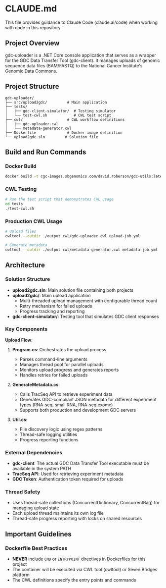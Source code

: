 # CLAUDE.md

This file provides guidance to Claude Code (claude.ai/code) when working with code in this repository.

## Project Overview

gdc-uploader is a .NET Core console application that serves as a wrapper for the GDC Data Transfer Tool (gdc-client). It manages uploads of genomic sequence data files (BAM/FASTQ) to the National Cancer Institute's Genomic Data Commons.

## Project Structure

```
gdc-uploader/
├── src/upload2gdc/         # Main application
├── tests/
│   ├── gdc-client-simulator/  # Testing simulator
│   └── test-cwl.sh            # CWL test script
├── cwl/                    # CWL workflow definitions
│   ├── gdc-uploader.cwl
│   └── metadata-generator.cwl
├── Dockerfile              # Docker image definition
└── upload2gdc.sln         # Solution file
```

## Build and Run Commands

### Docker Build
```bash
docker build -t cgc-images.sbgenomics.com/david.roberson/gdc-utils:latest .
```

### CWL Testing
```bash
# Run the test script that demonstrates CWL usage
cd tests
./test-cwl.sh
```

### Production CWL Usage
```bash
# Upload files
cwltool --outdir ./output cwl/gdc-uploader.cwl upload-job.yml

# Generate metadata
cwltool --outdir ./output cwl/metadata-generator.cwl metadata-job.yml
```

## Architecture

### Solution Structure
- **upload2gdc.sln**: Main solution file containing both projects
- **upload2gdc/**: Main upload application
  - Multi-threaded upload management with configurable thread count
  - Retry mechanism for failed uploads
  - Progress tracking and reporting
- **gdc-client-simulator/**: Testing tool that simulates GDC client responses

### Key Components

**Upload Flow**:
1. **Program.cs**: Orchestrates the upload process
   - Parses command-line arguments
   - Manages thread pool for parallel uploads
   - Monitors upload progress and generates reports
   - Handles retries for failed uploads

2. **GenerateMetadata.cs**: 
   - Calls TracSeq API to retrieve experiment data
   - Generates GDC-compliant JSON metadata for different experiment types (RNA-seq, small RNA, RNA-seq exome)
   - Supports both production and development GDC servers

3. **Util.cs**: 
   - File discovery logic using regex patterns
   - Thread-safe logging utilities
   - Progress reporting functions

### External Dependencies
- **gdc-client**: The actual GDC Data Transfer Tool executable must be available in the system PATH
- **TracSeq API**: Used for retrieving experiment metadata
- **GDC Token**: Authentication token required for uploads

### Thread Safety
- Uses thread-safe collections (ConcurrentDictionary, ConcurrentBag) for managing upload state
- Each upload thread maintains its own log file
- Thread-safe progress reporting with locks on shared resources

## Important Guidelines

### Dockerfile Best Practices
- **NEVER** include `CMD` or `ENTRYPOINT` directives in Dockerfiles for this project
- The container will be executed via CWL tool (cwltool) or Seven Bridges platform
- The CWL definitions specify the entry points and commands